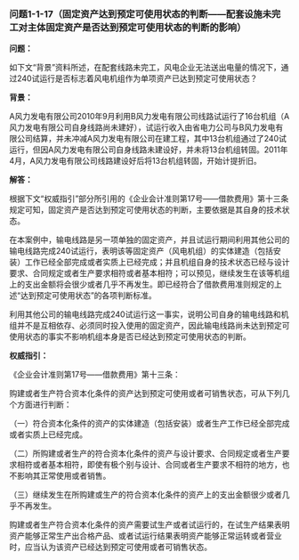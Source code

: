 ### 问题1-1-17（固定资产达到预定可使用状态的判断——配套设施未完工对主体固定资产是否达到预定可使用状态的判断的影响）

**问题：**

如下文“背景”资料所述，在配套线路未完工，风电企业无法送出电量的情况下，通过240试运行是否标志着风电机组作为单项资产已达到预定可使用状态？

**背景：**

A风力发电有限公司2010年9月利用B风力发电有限公司线路试运行了16台机组（A风力发电有限公司自身线路尚未建好），试运行收入由省电力公司与B风力发电有限公司结算，并未冲减A风力发电有限公司在建工程，其中13台机组通过了240试运行，但因A风力发电有限公司自身线路未建设好，并未将13台机组转固。2011年4月，A风力发电有限公司线路建设好后将13台机组转固，开始计提折旧。

**解答：**

根据下文“权威指引”部分所引用的《企业会计准则第17号——借款费用》第十三条规定可知，固定资产是否达到预定可使用状态的判断，主要依据是其自身的技术状态。

在本案例中，输电线路是另一项单独的固定资产，并且试运行期间利用其他公司的输电线路完成240试运行，表明该等固定资产（风电机组）的实体建造（包括安装）工作已经全部完成或者实质上已经完成；并且机组自身的技术状态已经与设计要求、合同规定或者生产要求相符或者基本相符；可以预见，继续发生在该等机组上的支出金额将会很少或者几乎不再发生。即已经符合了借款费用准则规定的上述“达到预定可使用状态”的各项判断标准。

利用其他公司的输电线路完成240试运行这一事实，说明公司自身的输电线路和机组并不是互相依存、必须同时投入使用的固定资产，因此输电线路尚未达到预定可使用状态的事实不影响机组本身是否已经达到预定可使用状态的判断。

**权威指引：**

《企业会计准则第17号——借款费用》第十三条：

购建或者生产符合资本化条件的资产达到预定可使用或者可销售状态，可从下列几个方面进行判断：

（一）符合资本化条件的资产的实体建造（包括安装）或者生产工作已经全部完成或者实质上已经完成。

（二）所购建或者生产的符合资本化条件的资产与设计要求、合同规定或者生产要求相符或者基本相符，即使有极个别与设计、合同或者生产要求不相符的地方，也不影响其正常使用或者销售。

（三）继续发生在所购建或生产的符合资本化条件的资产上的支出金额很少或者几乎不再发生。

购建或者生产符合资本化条件的资产需要试生产或者试运行的，在试生产结果表明资产能够正常生产出合格产品、或者试运行结果表明资产能够正常运转或者营业时，应当认为该资产已经达到预定可使用或者可销售状态。